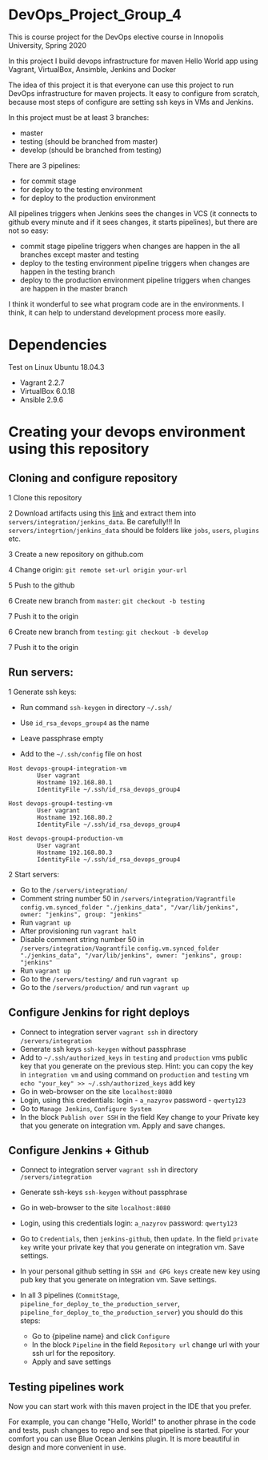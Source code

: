 # DevOps_Project_Group_4

This is course project for the DevOps elective course in Innopolis University, Spring 2020

In this project I build devops infrastructure for maven Hello World app using Vagrant, VirtualBox, Ansimble, Jenkins and Docker

The idea of this project it is that everyone can use this project to run DevOps infrastructure for maven projects. 
It easy to configure from scratch, because most steps of configure are setting ssh keys in VMs and Jenkins. 

In this project must be at least 3 branches:
- master
- testing (should be branched from master)
- develop (should be branched from testing)
    
There are 3 pipelines:
- for commit stage
- for deploy to the testing environment
- for deploy to the production environment

All pipelines triggers when Jenkins sees the changes in VCS (it connects to github every minute and if it sees changes, it starts pipelines),
but there are not so easy:
- commit stage pipeline triggers when changes are happen in the all branches except master and testing
- deploy to the testing environment pipeline triggers when changes are happen in the testing branch
- deploy to the production environment pipeline triggers when changes are happen in the master branch
    
I think it wonderful to see what program code are in the environments. I think, it can help to understand development process more easily.  
    

# Dependencies

Test on Linux Ubuntu 18.04.3

- Vagrant 2.2.7
- VirtualBox 6.0.18
- Ansible 2.9.6

# Creating your devops environment using this repository 

## Cloning and configure repository
1 Clone this repository

2 Download artifacts using this [link](https://drive.google.com/file/d/10O_nk-iLdbF96paFlkrQBEZIc4_xnypG/view?usp=sharing) and extract them into `servers/integration/jenkins_data`. Be carefully!!! In `servers/integrtion/jenkins_data` should be folders like `jobs`, `users`, `plugins` etc.

3 Create a new repository on github.com

4 Change origin: `git remote set-url origin your-url`

5 Push to the github

6 Create new branch from `master`: `git checkout -b testing`

7 Push it to the origin

6 Create new branch from `testing`: `git checkout -b develop`

7 Push it to the origin



## Run servers:
1 Generate ssh keys:

- Run command ```ssh-keygen``` in directory ```~/.ssh/```

- Use   ```id_rsa_devops_group4``` as the name

- Leave passphrase empty
  
- Add to the `~/.ssh/config` file on host

```
Host devops-group4-integration-vm
        User vagrant
        Hostname 192.168.80.1  
        IdentityFile ~/.ssh/id_rsa_devops_group4

Host devops-group4-testing-vm
        User vagrant
        Hostname 192.168.80.2
        IdentityFile ~/.ssh/id_rsa_devops_group4

Host devops-group4-production-vm
        User vagrant
        Hostname 192.168.80.3
        IdentityFile ~/.ssh/id_rsa_devops_group4

```

2 Start servers:
- Go to the `/servers/integration/` 
- Comment string number 50 in `/servers/integration/Vagrantfile`
`config.vm.synced_folder "./jenkins_data", "/var/lib/jenkins", owner: "jenkins", group: "jenkins"`
- Run `vagrant up`
- After provisioning run `vagrant halt`
- Disable comment string number 50 in `/servers/integration/Vagrantfile`
  `config.vm.synced_folder "./jenkins_data", "/var/lib/jenkins", owner: "jenkins", group: "jenkins"`
- Run `vagrant up`
- Go to the `/servers/testing/` and run `vagrant up`
- Go to the `/servers/production/` and run `vagrant up`


## Configure Jenkins for right deploys 

- Connect to integration server `vagrant ssh` in directory `/servers/integration`
- Generate ssh keys ```ssh-keygen``` without passphrase
- Add to `~/.ssh/authorized_keys` in `testing` and `production` vms public key that you generate on the previous step. 
  Hint: you can copy the key in `integration vm` and using command on `production` and `testing` vm `echo "your_key" >> ~/.ssh/authorized_keys` add key
- Go in web-browser on the site `localhost:8080`
- Login, using this credentials: login - `a_nazyrov` password - `qwerty123`
- Go to `Manage Jenkins`, `Configure System`
- In the block `Publish over SSH` in the field Key change to your Private key that you generate on integration vm. Apply and save changes.


## Configure Jenkins + Github

- Connect to integration server `vagrant ssh` in directory `/servers/integration`
- Generate ssh-keys ```ssh-keygen``` without passphrase 
- Go in web-browser to the site `localhost:8080`
- Login, using this credentials login: `a_nazyrov` password: `qwerty123`
- Go to `Credentials`, then `jenkins-github`, then `update`. In the field `private key` write
your private key that you generate on integration vm. Save settings.
- In your personal github setting in `SSH and GPG keys` create new key using pub key 
that you generate on integration vm. Save settings.

- In all 3 pipelines (`CommitStage`, `pipeline_for_deploy_to_the_production_server`, `pipeline_for_deploy_to_the_production_server`) you should do this steps:
    
    - Go to {pipeline name} and click `Configure`
    - In the block `Pipeline` in the field `Repository url` change url with your ssh url for the repository. 
    - Apply and save settings
    
    
## Testing pipelines work

Now you can start work with this maven project in the IDE that you prefer.

For example, you can change "Hello, World!" to another phrase in the code and tests, push changes to repo and see that pipeline 
is started. For your comfort you can use Blue Ocean Jenkins plugin. It is more beautiful in design and more convenient in use.  

